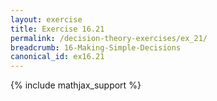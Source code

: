 ```yaml
---
layout: exercise
title: Exercise 16.21
permalink: /decision-theory-exercises/ex_21/
breadcrumb: 16-Making-Simple-Decisions
canonical_id: ex16.21
---
```


{% include mathjax_support %}
